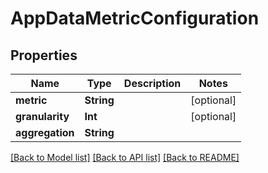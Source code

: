 # AppDataMetricConfiguration

## Properties
Name | Type | Description | Notes
------------ | ------------- | ------------- | -------------
**metric** | **String** |  | [optional] 
**granularity** | **Int** |  | [optional] 
**aggregation** | **String** |  | 

[[Back to Model list]](../README.md#documentation-for-models) [[Back to API list]](../README.md#documentation-for-api-endpoints) [[Back to README]](../README.md)


